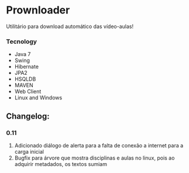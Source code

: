 Prownloader
===========

Utilitário para download automático das vídeo-aulas!

### Tecnology
- Java 7
- Swing
- Hibernate
- JPA2
- HSQLDB
- MAVEN
- Web Client
- Linux and Windows


## Changelog:

### 0.11
1. Adicionado diálogo de alerta para a falta de conexão a internet para a carga inicial
1. Bugfix para árvore que mostra disciplinas e aulas no linux, pois ao adquirir metadados, os textos sumiam
